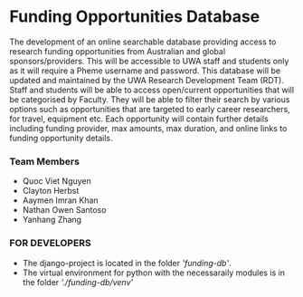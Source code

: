 # __Funding Opportunities Database__

The development of an online searchable database providing access to research funding opportunities from Australian and global sponsors/providers. This will be accessible to UWA staff and students only as it will require a Pheme username and password. This database will be updated and maintained by the UWA Research Development Team (RDT). Staff and students will be able to access open/current opportunities that will be categorised by Faculty. They will be able to filter their search by various options such as opportunities that are targeted to early career researchers, for travel, equipment etc. Each opportunity will contain further details including funding provider, max amounts, max duration, and online links to funding opportunity details.

### Team Members
  - Quoc Viet Nguyen
  - Clayton Herbst
  - Aaymen Imran Khan
  - Nathan Owen Santoso
  - Yanhang Zhang

### FOR DEVELOPERS
 - The django-project is located in the folder *'funding-db'*.
 - The virtual environment for python with the necessaraily modules is in the folder *'./funding-db/venv'*

